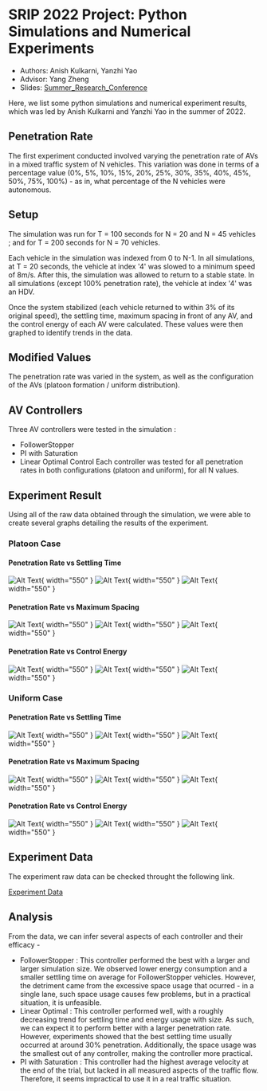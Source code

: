 # SRIP 2022 Project: Python Simulations and Numerical Experiments

- Authors: Anish Kulkarni, Yanzhi Yao
- Advisor: Yang Zheng
- Slides: [Summer_Research_Conference](https://docs.google.com/presentation/d/1TmJLyyWzn3yRkOp7Arv4sMOJvpLOkLZRWA0jbsv1El4/edit?usp=sharing)

Here, we list some python simulations and numerical experiment results, which was led by Anish Kulkarni and Yanzhi Yao in the summer of 2022. 

## Penetration Rate
The first experiment conducted involved varying the penetration rate of AVs in a mixed traffic system of N vehicles. This variation was done in terms of a percentage value (0%, 5%, 10%, 15%, 20%, 25%, 30%, 35%, 40%, 45%, 50%, 75%, 100%) - as in, what percentage of the N vehicles were autonomous. 


## Setup
The simulation was run for T = 100 seconds for N = 20 and N = 45 vehicles ; and for T = 200 seconds for N = 70 vehicles. 

Each vehicle in the simulation was indexed from 0 to N-1. In all simulations, at T = 20 seconds, the vehicle at index '4' was slowed to a minimum speed of 8m/s. After this, the simulation was allowed to return to a stable state. In all simulations (except 100% penetration rate), the vehicle at index '4' was an HDV.

Once the system stabilized (each vehicle returned to within 3% of its original speed), the settling time, maximum spacing in front of any AV, and the control energy of each AV were calculated. These values were then graphed to identify trends in the data. 

## Modified Values
The penetration rate was varied in the system, as well as the configuration of the AVs (platoon formation / uniform distribution). 

## AV Controllers 
Three AV controllers were tested in the simulation :
 -  FollowerStopper
 -  PI with Saturation
 -  Linear Optimal Control
Each controller was tested for all penetration rates in both configurations (platoon and uniform), for all N values. 

## Experiment Result

Using all of the raw data obtained through the simulation, we were able to create several graphs detailing the results of the experiment. 


### Platoon Case

#### Penetration Rate vs Settling Time

![Alt Text](images/penetration_rate_data/Platoon/Platoon_N=20_settlingtime.png){ width="550" } 
![Alt Text](images/penetration_rate_data/Platoon/Platoon_N=45_settlingtime.png){ width="550" }
![Alt Text](images/penetration_rate_data/Platoon/Platoon_N=70_settlingtime.png){ width="550" }


#### Penetration Rate vs Maximum Spacing

![Alt Text](images/penetration_rate_data/Platoon/Platoon_N=20_maximum_spacing.png){ width="550" } 
![Alt Text](images/penetration_rate_data/Platoon/Platoon_N=45_maximum_spacing.png){ width="550" } 
![Alt Text](images/penetration_rate_data/Platoon/Platoon_N=70_maximum_spacing.png){ width="550" } 


#### Penetration Rate vs Control Energy

![Alt Text](images/penetration_rate_data/Platoon/Platoon_N=20_control_energy.png){ width="550" } 
![Alt Text](images/penetration_rate_data/Platoon/Platoon_N=45_control_energy.png){ width="550" } 
![Alt Text](images/penetration_rate_data/Platoon/Platoon_N=70_control_energy.png){ width="550" } 


### Uniform Case

#### Penetration Rate vs Settling Time

![Alt Text](images/penetration_rate_data/Uniform/Uniform_N=20_settlingtime.png){ width="550" } 
![Alt Text](images/penetration_rate_data/Uniform/Uniform_N=45_settlingtime.png){ width="550" } 
![Alt Text](images/penetration_rate_data/Uniform/Uniform_N=70_settlingtime.png){ width="550" } 

#### Penetration Rate vs Maximum Spacing

![Alt Text](images/penetration_rate_data/Uniform/Uniform_N=20_maximum_spacing.png){ width="550" } 
![Alt Text](images/penetration_rate_data/Uniform/Uniform_N=45_maximum_spacing.png){ width="550" } 
![Alt Text](images/penetration_rate_data/Uniform/Uniform_N=70_maximum_spacing.png){ width="550" } 


#### Penetration Rate vs Control Energy

![Alt Text](images/penetration_rate_data/Uniform/Uniform_N=20_control_energy.png){ width="550" } 
![Alt Text](images/penetration_rate_data/Uniform/Uniform_N=45_control_energy.png){ width="550" } 
![Alt Text](images/penetration_rate_data/Uniform/Uniform_N=70_control_energy.png){ width="550" } 


## Experiment Data

The experiment raw data can be checked throught the following link. 

[Experiment Data](https://docs.google.com/spreadsheets/d/1muLcmCCUdFwuMU2z9FdTxCUI8RmbDvqNfVlfMRN3k_Q/edit?usp=sharing)
   


## Analysis

From the data, we can infer several aspects of each controller and their efficacy - 
- FollowerStopper : This controller performed the best with a larger and larger simulation size. We observed lower energy consumption and a smaller settling time on average for FollowerStopper vehicles. However, the detriment came from the excessive space usage that ocurred - in a single lane, such space usage causes few problems, but in a practical situation, it is unfeasible. 
- Linear Optimal : This controller performed well, with a roughly decreasing trend for settling time and energy usage with size. As such, we can expect it to perform better with a larger penetration rate. However, experiments showed that the best settling time usually occurred at around 30% penetration. Additionally, the space usage was the smallest out of any controller, making the controller more practical. 
- PI with Saturation : This controller had the highest average velocity at the end of the trial, but lacked in all measured aspects of the traffic flow. Therefore, it seems impractical to use it in a real traffic situation.
